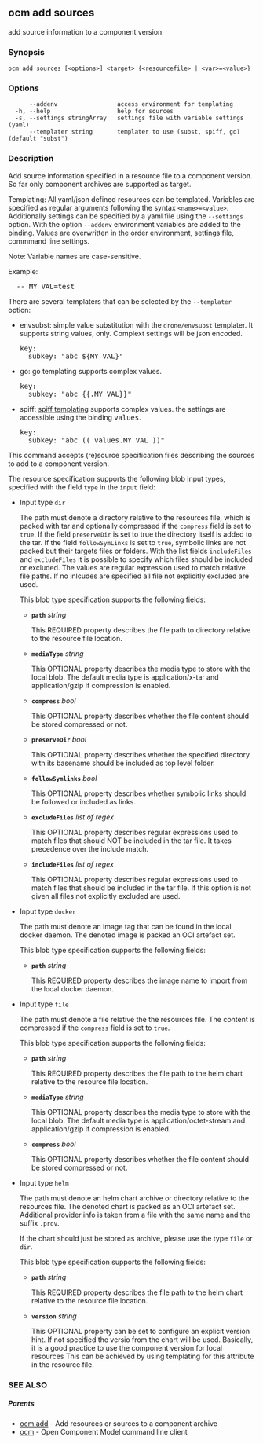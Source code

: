 ## ocm add sources

add source information to a component version

### Synopsis

```
ocm add sources [<options>] <target> {<resourcefile> | <var>=<value>}
```

### Options

```
      --addenv                 access environment for templating
  -h, --help                   help for sources
  -s, --settings stringArray   settings file with variable settings (yaml)
      --templater string       templater to use (subst, spiff, go) (default "subst")
```

### Description


Add  source information specified in a resource file to a component version.
So far only component archives are supported as target.

Templating:
All yaml/json defined resources can be templated.
Variables are specified as regular arguments following the syntax <code>&lt;name>=&lt;value></code>.
Additionally settings can be specified by a yaml file using the <code>--settings <file></code>
option. With the option <code>--addenv</code> environment variables are added to the binding.
Values are overwritten in the order environment, settings file, commmand line settings. 

Note: Variable names are case-sensitive.

Example:
<pre>
<command> <options> -- MY_VAL=test <args>
</pre>

There are several templaters that can be selected by the <code>--templater</code> option:
- envsubst: simple value substitution with the <code>drone/envsubst</code> templater. It
  supports string values, only. Complext settings will be json encoded.
  <pre>
  key:
    subkey: "abc ${MY_VAL}"
  </pre>

- go: go templating supports complex values.
  <pre>
  key:
    subkey: "abc {{.MY_VAL}}"
  </pre>

- spiff: [spiff templating](https://github.com/mandelsoft/spiff) supports
  complex values. the settings are accessible using the binding <tt>values</tt>.
  <pre>
  key:
    subkey: "abc (( values.MY_VAL ))"
  </pre>

This command accepts (re)source specification files describing the sources
to add to a component version.

The resource specification supports the following blob input types, specified
with the field <code>type</code> in the <code>input</code> field:

- Input type <code>dir</code>

  The path must denote a directory relative to the resources file, which is packed
  with tar and optionally compressed
  if the <code>compress</code> field is set to <code>true</code>. If the field
  <code>preserveDir</code> is set to true the directory itself is added to the tar.
  If the field <code>followSymLinks</code> is set to <code>true</code>, symbolic
  links are not packed but their targets files or folders.
  With the list fields <code>includeFiles</code> and <code>excludeFiles</code> it is 
  possible to specify which files should be included or excluded. The values are
  regular expression used to match relative file paths. If no inlcudes are specified
  all file not explicitly excluded are used.

  This blob type specification supports the following fields: 
  - **<code>path</code>** *string*

    This REQUIRED property describes the file path to directory relative to the
    resource file location.

  - **<code>mediaType</code>** *string*

    This OPTIONAL property describes the media type to store with the local blob.
    The default media type is application/x-tar and
    application/gzip if compression is enabled.

  - **<code>compress</code>** *bool*

    This OPTIONAL property describes whether the file content should be stored
    compressed or not.

  - **<code>preserveDir</code>** *bool*

    This OPTIONAL property describes whether the specified directory with its
    basename should be included as top level folder.

  - **<code>followSymlinks</code>** *bool*

    This OPTIONAL property describes whether symbolic links should be followed or
    included as links.

  - **<code>excludeFiles</code>** *list of regex*

    This OPTIONAL property describes regular expressions used to match files 
    that should NOT be included in the tar file. It takes precedence over
    the include match.

  - **<code>includeFiles</code>** *list of regex*

    This OPTIONAL property describes regular expressions used to match files 
    that should be included in the tar file. If this option is not given
    all files not explicitly excluded are used.



- Input type <code>docker</code>

  The path must denote an image tag that can be found in the local
  docker daemon. The denoted image is packed an OCI artefact set.

  This blob type specification supports the following fields: 
  - **<code>path</code>** *string*

    This REQUIRED property describes the image name to import from the
    local docker daemon.

- Input type <code>file</code>

  The path must denote a file relative the the resources file.
  The content is compressed if the <code>compress</code> field
  is set to <code>true</code>.

  This blob type specification supports the following fields: 
  - **<code>path</code>** *string*

    This REQUIRED property describes the file path to the helm chart relative to the
    resource file location.

  - **<code>mediaType</code>** *string*

    This OPTIONAL property describes the media type to store with the local blob.
    The default media type is application/octet-stream and
    application/gzip if compression is enabled.

  - **<code>compress</code>** *bool*

    This OPTIONAL property describes whether the file content should be stored
    compressed or not.

- Input type <code>helm</code>

  The path must denote an helm chart archive or directory
  relative to the resources file.
  The denoted chart is packed as an OCI artefact set.
  Additional provider info is taken from a file with the same name
  and the suffix <code>.prov</code>.

  If the chart should just be stored as archive, please use the 
  type <code>file</code> or <code>dir</code>.

  This blob type specification supports the following fields: 
  - **<code>path</code>** *string*

    This REQUIRED property describes the file path to the helm chart relative to the
    resource file location.

  - **<code>version</code>** *string*

    This OPTIONAL property can be set to configure an explicit version hint.
    If not specified the versio from the chart will be used.
    Basically, it is a good practice to use the component version for local resources
    This can be achieved by using templating for this attribute in the resource file.


### SEE ALSO

##### Parents

* [ocm add](ocm_add.md)	 - Add resources or sources to a component archive
* [ocm](ocm.md)	 - Open Component Model command line client

